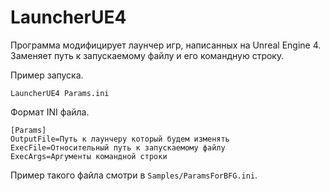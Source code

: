 # LauncherUE4

Программа модифицирует лаунчер игр, написанных на Unreal Engine 4. Заменяет путь к запускаемому файлу и его командную строку.

Пример запуска.

```
LauncherUE4 Params.ini
```

Формат INI файла.

```
[Params]
OutputFile=Путь к лаунчеру который будем изменять
ExecFile=Относительный путь к запускаемому файлу
ExecArgs=Аргументы командной строки
```

Пример такого файла смотри в `Samples/ParamsForBFG.ini`.
